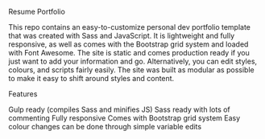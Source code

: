 Resume Portfolio

This repo contains an easy-to-customize personal dev portfolio template that was created with Sass and JavaScript. It is lightweight and fully responsive, as well as comes with the Bootstrap grid system and loaded with Font Awesome. The site is static and comes production ready if you just want to add your information and go. Alternatively, you can edit styles, colours, and scripts fairly easily. The site was built as modular as possible to make it easy to shift around styles and content.

Features

Gulp ready (compiles Sass and minifies JS)
Sass ready with lots of commenting
Fully responsive
Comes with Bootstrap grid system
Easy colour changes can be done through simple variable edits
